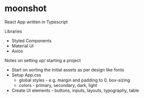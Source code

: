 # moonshot

React App written in Typescript

Libraries
- Styled Components
- Material UI
- Axios

Notes on setting up/ starting a project
- Start on sorting the initial assets as per design like fonts
- Setup App.css
    - global styles - e.g. margin and padding to 0, box-sizing
    - colors - primary, secondary, dark, light
- Create UI elements - buttons, inputs, layouts, typography, table
